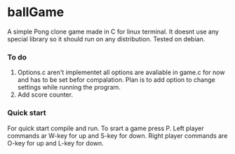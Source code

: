 # ballGame

A simple Pong clone game made in C for linux terminal.
It doesnt use any special library so it should run on any distribution. Tested on debian.

### To do
1. Options.c aren't implementet all options are avaliable in game.c for now and has to be set befor compalation. Plan is to add option to change settings while running the program.
2. Add score counter.

### Quick start
For quick start compile and run. To srart a game press P. Left player commands ar W-key for up and S-key for down. Right player commands are O-key for up and L-key for down.
